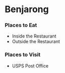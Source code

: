 # Benjarong

### Places to Eat
- Inside the Restaurant
- Outside the Restaurant

### Places to Visit
- USPS Post Office
